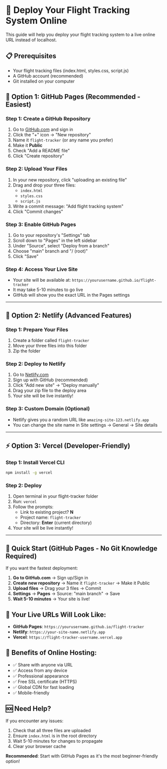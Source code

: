 # 🚀 Deploy Your Flight Tracking System Online

This guide will help you deploy your flight tracking system to a live online URL instead of localhost.

## 📋 Prerequisites
- Your flight tracking files (index.html, styles.css, script.js)
- A GitHub account (recommended)
- Git installed on your computer

## 🌟 Option 1: GitHub Pages (Recommended - Easiest)

### Step 1: Create a GitHub Repository
1. Go to [GitHub.com](https://github.com) and sign in
2. Click the "+" icon → "New repository"
3. Name it `flight-tracker` (or any name you prefer)
4. Make it **Public**
5. Check "Add a README file"
6. Click "Create repository"

### Step 2: Upload Your Files
1. In your new repository, click "uploading an existing file"
2. Drag and drop your three files:
   - `index.html`
   - `styles.css` 
   - `script.js`
3. Write a commit message: "Add flight tracking system"
4. Click "Commit changes"

### Step 3: Enable GitHub Pages
1. Go to your repository's "Settings" tab
2. Scroll down to "Pages" in the left sidebar
3. Under "Source", select "Deploy from a branch"
4. Choose "main" branch and "/ (root)"
5. Click "Save"

### Step 4: Access Your Live Site
- Your site will be available at: `https://yourusername.github.io/flight-tracker`
- It may take 5-10 minutes to go live
- GitHub will show you the exact URL in the Pages settings

---

## 🚀 Option 2: Netlify (Advanced Features)

### Step 1: Prepare Your Files
1. Create a folder called `flight-tracker`
2. Move your three files into this folder
3. Zip the folder

### Step 2: Deploy to Netlify
1. Go to [Netlify.com](https://netlify.com)
2. Sign up with GitHub (recommended)
3. Click "Add new site" → "Deploy manually"
4. Drag your zip file to the deploy area
5. Your site will be live instantly!

### Step 3: Custom Domain (Optional)
- Netlify gives you a random URL like `amazing-site-123.netlify.app`
- You can change the site name in Site settings → General → Site details

---

## ⚡ Option 3: Vercel (Developer-Friendly)

### Step 1: Install Vercel CLI
```bash
npm install -g vercel
```

### Step 2: Deploy
1. Open terminal in your flight-tracker folder
2. Run: `vercel`
3. Follow the prompts:
   - Link to existing project? **N**
   - Project name: `flight-tracker`
   - Directory: **Enter** (current directory)
4. Your site will be live instantly!

---

## 🎯 Quick Start (GitHub Pages - No Git Knowledge Required)

If you want the fastest deployment:

1. **Go to GitHub.com** → Sign up/Sign in
2. **Create new repository** → Name it `flight-tracker` → Make it Public
3. **Upload files** → Drag your 3 files → Commit
4. **Settings** → **Pages** → Source: "main branch" → Save
5. **Wait 5-10 minutes** → Your site is live!

## 🔗 Your Live URLs Will Look Like:
- **GitHub Pages**: `https://yourusername.github.io/flight-tracker`
- **Netlify**: `https://your-site-name.netlify.app`
- **Vercel**: `https://flight-tracker-username.vercel.app`

## 📱 Benefits of Online Hosting:
- ✅ Share with anyone via URL
- ✅ Access from any device
- ✅ Professional appearance
- ✅ Free SSL certificate (HTTPS)
- ✅ Global CDN for fast loading
- ✅ Mobile-friendly

## 🆘 Need Help?
If you encounter any issues:
1. Check that all three files are uploaded
2. Ensure `index.html` is in the root directory
3. Wait 5-10 minutes for changes to propagate
4. Clear your browser cache

**Recommended**: Start with GitHub Pages as it's the most beginner-friendly option!